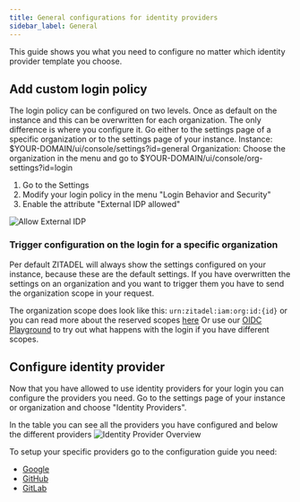```yaml
---
title: General configurations for identity providers
sidebar_label: General
---
```


This guide shows you what you need to configure no matter which identity provider template you choose.


## Add custom login policy

The login policy can be configured on two levels. Once as default on the instance and this can be overwritten for each organization.
The only difference is where you configure it. Go either to the settings page of a specific organization or to the settings page of your instance.
Instance: $YOUR-DOMAIN/ui/console/settings?id=general
Organization: Choose the organization in the menu and go to $YOUR-DOMAIN/ui/console/org-settings?id=login

1. Go to the Settings
2. Modify your login policy in the menu "Login Behavior and Security"
3. Enable the attribute "External IDP allowed"

![Allow External IDP](/img/guides/zitadel_allow_external_idp.png)

### Trigger configuration on the login for a specific organization

Per default ZITADEL will always show the settings configured on your instance, because these are the default settings.
If you have overwritten the settings on an organization and you want to trigger them you have to send the organization scope in your request.

The organization scope does look like this: ```urn:zitadel:iam:org:id:{id}``` or you can read more about the reserved scopes [here](/apis/openidoauth/scopes#reserved-scopes)
Or use our [OIDC Playground](/apis/openidoauth/authrequest) to try out what happens with the login if you have different scopes.

## Configure identity provider

Now that you have allowed to use identity providers for your login you can configure the providers you need.
Go to the settings page of your instance or organization and choose "Identity Providers".

In the table you can see all the providers you have configured and below the different providers
![Identity Provider Overview](/img/guides/zitadel_identity_provider_overview.png)

To setup your specific providers go to the configuration guide you need:
- [Google](./google)
- [GitHub](./github)
- [GitLab](./gitlab)